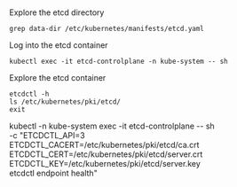 <br>

Explore the etcd directory
```
grep data-dir /etc/kubernetes/manifests/etcd.yaml
```

Log into the etcd container
```
kubectl exec -it etcd-controlplane -n kube-system -- sh
```

Explore the etcd container
```
etcdctl -h
ls /etc/kubernetes/pki/etcd/
exit
```
kubectl -n kube-system exec -it etcd-controlplane -- sh \
-c "ETCDCTL_API=3 \
ETCDCTL_CACERT=/etc/kubernetes/pki/etcd/ca.crt \
ETCDCTL_CERT=/etc/kubernetes/pki/etcd/server.crt \
ETCDCTL_KEY=/etc/kubernetes/pki/etcd/server.key \
etcdctl endpoint health"
```